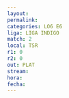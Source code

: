 ```yaml
---
layout: 
permalink: 
categories: LO6 E6
liga: LIGA INDIGO
match: 2
local: TSR
r1: 0
r2: 0
out: PLAT
stream: 
hora: 
fecha:
---
```

